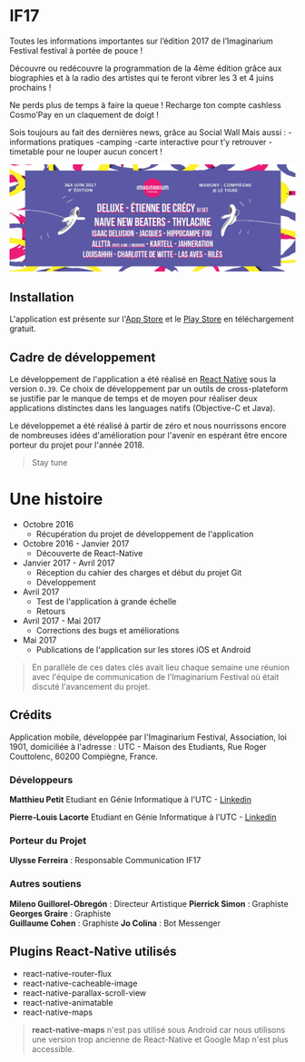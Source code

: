 # IF17

Toutes les informations importantes sur l’édition 2017 de l’Imaginarium Festival festival à portée de pouce !

Découvre ou redécouvre la programmation de la 4ème édition grâce aux biographies et à la radio des artistes qui te feront vibrer les 3 et 4 juins prochains !

Ne perds plus de temps à faire la queue ! Recharge ton compte cashless Cosmo’Pay en un claquement de doigt !

Sois toujours au fait des dernières news, grâce au Social Wall
Mais aussi :
-informations pratiques
-camping
-carte interactive pour t’y retrouver
-timetable pour ne louper aucun concert !

![](./header-readme.jpg)

## Installation

L'application est présente sur l'[App Store](https://itunes.apple.com/fr/app/if/id1105138680?mt=8) et le [Play Store](https://play.google.com/store/apps/details?id=com.imaginariumfestival.ifapp) en téléchargement gratuit.

## Cadre de développement

Le développement de l'application a été réalisé en [React Native](https://facebook.github.io/react-native/) sous la version `O.39`. Ce choix de développement par un outils de cross-plateform se justifie par le manque de temps et de moyen pour réaliser deux applications distinctes dans les languages natifs (Objective-C et Java).

Le développemet a été réalisé à partir de zéro et nous nourrissons encore de nombreuses idées d'amélioration pour l'avenir en espérant être encore porteur du projet pour l'année 2018.

> Stay tune

# Une histoire 

* Octobre 2016 
	* Récupération du projet de développement de l'application
* Octobre 2016 - Janvier 2017 
	* Découverte de React-Native
* Janvier 2017 - Avril 2017
	* Réception du cahier des charges et début du projet Git
	* Développement 
* Avril 2017 
	* Test de l'application à grande échelle
	* Retours 
* Avril 2017 - Mai 2017
	* Corrections des bugs et améliorations
* Mai 2017 
	* Publications de l'application sur les stores iOS et Android

> En parallèle de ces dates clés avait lieu chaque semaine une réunion avec l'équipe de communication de l'Imaginarium Festival où était discuté l'avancement du projet.


## Crédits

Application mobile, développée par l'Imaginarium Festival, Association, loi 1901, domiciliée à l'adresse : UTC - Maison des Etudiants, Rue Roger Couttolenc, 60200 Compiègne, France.

### Développeurs

**Matthieu Petit** Etudiant en Génie Informatique à l'UTC - [Linkedin](https://www.linkedin.com/in/petitmat/)

**Pierre-Louis Lacorte** Etudiant en Génie Informatique à l'UTC - [Linkedin](https://www.linkedin.com/in/pierre-louis-lacorte/)

### Porteur du Projet

**Ulysse Ferreira** : Responsable Communication IF17

### Autres soutiens

**Mileno Guillorel-Obregón** : Directeur Artistique
**Pierrick Simon** : Graphiste
**Georges Graire** : Graphiste  
**Guillaume Cohen** : Graphiste 
**Jo Colina** : Bot Messenger

## Plugins React-Native utilisés

* react-native-router-flux
* react-native-cacheable-image
* react-native-parallax-scroll-view
* react-native-animatable 
* react-native-maps 

> **react-native-maps** n'est pas utilisé sous Android car nous utilisons une version trop ancienne de React-Native et Google Map n'est plus accessible.

